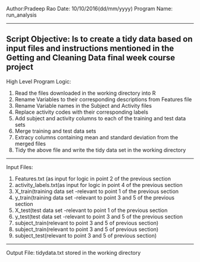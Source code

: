 Author:Pradeep Rao
Date: 10/10/2016(dd/mm/yyyy)
Program Name: run_analysis

----------------------------------------------------------------
Script Objective: Is to create a tidy data based on input files
and instructions mentioned in the Getting and Cleaning Data final
week course project
----------------------------------------------------------------
High Level Program Logic:
1. Read the files downloaded in the working directory into R 
2. Rename Variables to their corresponding descriptions from Features 
   file
3. Rename Variable names in the Subject and Activity files 
4. Replace activity codes with their corresponding labels 
5. Add subject and activity columns to each of the training and 
   test data sets
6. Merge training and test data sets
7. Extracy columns containing mean and standard deviation from the
   merged files
8. Tidy the above file and write the tidy data set in the working 
   directory
---------------------------------------------------------------------
Input Files:
1. Features.txt (as input for logic in point 2 of the previous section
2. activity_labels.txt(as input for logic in point 4 of the previous 
   section
3. X_train(training data set -relevant to point 1 of the previous section
4. y_train(training data set -relevant to point 3 and 5 of the previous 
   section
5. X_test(test data set -relevant to point 1 of the previous section
6. y_test(test data set -relevant to point 3 and 5 of the previous
   section
7. subject_train(relevant to point 3 and 5 of previous section)
8. subject_train(relevant to point 3 and 5 of previous section)
8. subject_test(relevant to point 3 and 5 of previous section)
----------------------------------------------------------------------
Output File:
tidydata.txt stored in the working directory

